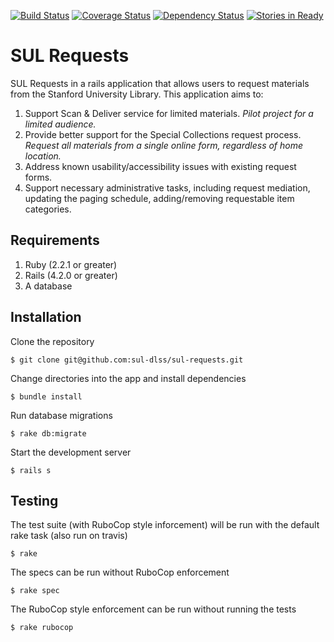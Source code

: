 [![Build Status](https://travis-ci.org/sul-dlss/sul-requests.svg?branch=master)](https://travis-ci.org/sul-dlss/sul-requests)
[![Coverage Status](https://coveralls.io/repos/sul-dlss/sul-requests/badge.svg)](https://coveralls.io/r/sul-dlss/sul-requests)
[![Dependency Status](https://gemnasium.com/sul-dlss/sul-requests.svg)](https://gemnasium.com/sul-dlss/sul-requests)
[![Stories in Ready](https://badge.waffle.io/sul-dlss/sul-requests.png?label=ready&title=Ready)](https://waffle.io/sul-dlss/sul-requests)


# SUL Requests

SUL Requests in a rails application that allows users to request materials from the Stanford University Library.  This application aims to:

1. Support Scan & Deliver service for limited materials. *Pilot project for a limited audience.*
2. Provide better support for the Special Collections request process. *Request all materials from a single online form, regardless of home location.*
3. Address known usability/accessibility issues with existing request forms.
4. Support necessary administrative tasks, including request mediation, updating the paging schedule, adding/removing requestable item categories.


## Requirements

1. Ruby (2.2.1 or greater)
2. Rails (4.2.0 or greater)
3. A database

## Installation

Clone the repository

    $ git clone git@github.com:sul-dlss/sul-requests.git

Change directories into the app and install dependencies

    $ bundle install

Run database migrations

    $ rake db:migrate

Start the development server

    $ rails s

## Testing

The test suite (with RuboCop style inforcement) will be run with the default rake task (also run on travis)

    $ rake

The specs can be run without RuboCop enforcement

    $ rake spec

The RuboCop style enforcement can be run without running the tests

    $ rake rubocop
